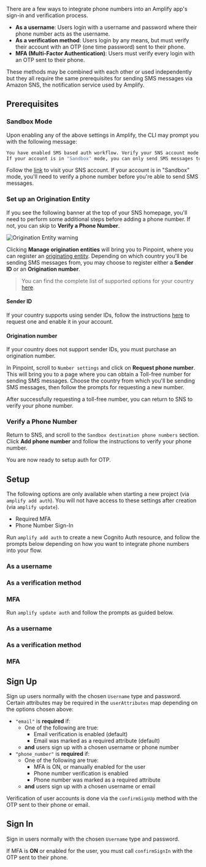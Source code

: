 There are a few ways to integrate phone numbers into an Amplify app's sign-in and verification process. 
- **As a username**: Users login with a username and password where their phone number acts as the username.
- **As a verification method**: Users login by any means, but must verify their account with an OTP (one time password) sent to their phone.
- **MFA (Multi-Factor Authentication)**: Users must verify every login with an OTP sent to their phone.

These methods may be combined with each other or used independently but they all require the same prerequisites for sending SMS messages via Amazon SNS, the notification service used by Amplify.

## Prerequisites

### Sandbox Mode

Upon enabling any of the above settings in Amplify, the CLI may prompt you with the following message:

```bash
You have enabled SMS based auth workflow. Verify your SNS account mode in the SNS console: https://console.aws.amazon.com/sns/v3/home#/mobile/text-messaging
If your account is in "Sandbox" mode, you can only send SMS messages to verified recipient phone numbers.
```

Follow the [link](https://console.aws.amazon.com/sns/v3/home#/mobile/text-messaging) to visit your SNS account. If your account is in "Sandbox" mode, you'll need to verify a phone number before you're able to send SMS messages. 

### Set up an Origination Entity

If you see the following banner at the top of your SNS homepage, you'll need to perform some additional steps before adding a phone number. If not, you can skip to **Verify a Phone Number**.

![Origination Entity warning](~/images/sns_origination_entity.png)

Clicking **Manage origination entities** will bring you to Pinpoint, where you can register an [originating entity](https://docs.aws.amazon.com/sns/latest/dg/channels-sms-originating-identities.html). Depending on which country you'll be sending SMS messages from, you may choose to register either a **Sender ID** or an **Origination number**.

> You can find the complete list of supported options for your country [here](https://docs.aws.amazon.com/pinpoint/latest/userguide/channels-sms-countries.html).

#### Sender ID

If your country supports using sender IDs, follow the instructions [here](https://docs.aws.amazon.com/pinpoint/latest/userguide/channels-sms-countries.html) to request one and enable it in your account.

#### Origination number

If your country does not support sender IDs, you must purchase an origination number.

In Pinpoint, scroll to `Number settings` and click on **Request phone number**. This will bring you to a page where you can obtain a Toll-free number for sending SMS messages. Choose the country from which you'll be sending SMS messages, then follow the prompts for requesting a new number.

After successfully requesting a toll-free number, you can return to SNS to verify your phone number.

### Verify a Phone Number

Return to SNS, and scroll to the `Sandbox destination phone numbers` section. Click **Add phone number** and follow the instructions to verify your phone number.

You are now ready to setup auth for OTP.

## Setup

<amplify-callout warning>

The following options are only available when starting a new project (via `amplify add auth`). You will not have access to these settings after creation (via `amplify update`).

- Required MFA
- Phone Number Sign-In

</amplify-callout>

<amplify-block-switcher>

<amplify-block name="New Project">

Run `amplify add auth` to create a new Cognito Auth resource, and follow the prompts below depending on how you want to integrate phone numbers into your flow.

### As a username

<inline-fragment src="~/lib/auth/fragments/common/sms/add_username.md"></inline-fragment>

### As a verification method

<inline-fragment src="~/lib/auth/fragments/common/sms/add_verification.md"></inline-fragment>

### MFA

<inline-fragment src="~/lib/auth/fragments/common/sms/add_mfa.md"></inline-fragment>

</amplify-block>

<amplify-block name="Existing Auth">

Run `amplify update auth` and follow the prompts as guided below.

### As a username

<inline-fragment src="~/lib/auth/fragments/common/sms/update_username.md"></inline-fragment>

### As a verification method

<inline-fragment src="~/lib/auth/fragments/common/sms/update_verification.md"></inline-fragment>

### MFA

<inline-fragment src="~/lib/auth/fragments/common/sms/update_mfa.md"></inline-fragment>

</amplify-block>

</amplify-block-switcher>

## Sign Up

Sign up users normally with the chosen `Username` type and password. Certain attributes may be required in the `userAttributes` map depending on the options chosen above:

- `"email"` is **required** if:
    - One of the following are true:
        - Email verification is enabled (default)
        - Email was marked as a required attribute (default)
    - **and** users sign up with a chosen username or phone number
- `"phone_number"` is **required** if:
    - One of the following are true:
        - MFA is ON, or manually enabled for the user
        - Phone number verification is enabled
        - Phone number was marked as a required attribute
    - **and** users sign up with a chosen username or email

<inline-fragment platform="flutter" src="~/lib/auth/fragments/flutter/sms/sign_up.md"></inline-fragment>

Verification of user accounts is done via the `confirmSignUp` method with the OTP sent to their phone or email.

<inline-fragment platform="flutter" src="~/lib/auth/fragments/flutter/sms/confirm_sign_up.md"></inline-fragment>

## Sign In

Sign in users normally with the chosen `Username` type and password.

<inline-fragment platform="flutter" src="~/lib/auth/fragments/flutter/sms/sign_in.md"></inline-fragment>

If MFA is **ON** or enabled for the user, you must call `confirmSignIn` with the OTP sent to their phone.

<inline-fragment platform="flutter" src="~/lib/auth/fragments/flutter/sms/confirm_sign_in.md"></inline-fragment>